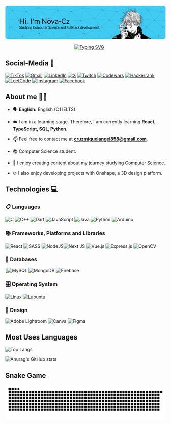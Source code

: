 ![Banner Nova-Cz](MIGUEL.png)

<!-- ---------------------------------------------------------------------------------------------------------------------------------------------------- -->

<div id="user-content-toc">
    <ul align="center">
        <a href="https://git.io/typing-svg"><img src="https://readme-typing-svg.demolab.com?font=Fira+Code&weight=800&size=30&pause=1000&width=435&lines=HI+%F0%9F%91%8B%2C+I'm+Miguel+Cruz;Welcome+to+my+profile!+;I'm+studying+CS.+%F0%9F%A7%91%E2%80%8D%F0%9F%92%BB" alt="Typing SVG" /></a>
    </ul>
</div>
<!-- ---------------------------------------------------------------------------------------------------------------------------------------------------- -->

## Social-Media 🥷

<!-- Social section -->
[![TikTok](https://img.shields.io/badge/TikTok-%23000000.svg?style=for-the-badge&logo=TikTok&logoColor=white)](https://www.tiktok.com/@rzzaike?lang=es)
[![Gmail](https://img.shields.io/badge/Gmail-D14836?style=for-the-badge&logo=gmail&logoColor=white)](cruzmiguelangel858@gmail.com)
[![LinkedIn](https://img.shields.io/badge/linkedin-%230077B5.svg?style=for-the-badge&logo=linkedin&logoColor=white)](https://www.linkedin.com/in/miguelcr4/)
[![X](https://img.shields.io/badge/X-%23000000.svg?style=for-the-badge&logo=X&logoColor=white)](https://x.com/Miguel25733629)
[![Twitch](https://img.shields.io/badge/Twitch-9347FF?style=for-the-badge&logo=twitch&logoColor=white)](https://www.twitch.tv/thejulessx)
[![Codewars](https://img.shields.io/badge/Codewars-B1361E?style=for-the-badge&logo=codewars&logoColor=grey)](https://codeforces.com/profile/Rzzaike)
[![Hackerrank](https://img.shields.io/badge/-Hackerrank-2EC866?style=for-the-badge&logo=HackerRank&logoColor=white)](https://www.hackerrank.com/profile/miguelnglcruz)
[![LeetCode](https://img.shields.io/badge/LeetCode-000000?style=for-the-badge&logo=LeetCode&logoColor=#d16c06)](https://leetcode.com/u/nova-cz/)
[![Instagram](https://img.shields.io/badge/Instagram-%23E4405F.svg?style=for-the-badge&logo=Instagram&logoColor=white)](https://www.instagram.com/ngl.mike/)
[![Facebook](https://img.shields.io/badge/Facebook-%231877F2.svg?style=for-the-badge&logo=Facebook&logoColor=white)](https://www.facebook.com/profile.php?id=100025867424475)
<!-- ---------------------------------------------------------------------------------------------------------------------------------------------------- -->
## About me 👨‍💻

- 🗣️ **English:** English (C1 IELTS).
  
- ☁️ I am in a learning stage. Therefore, I am currently learning **React, TypeScript, SQL, Python**.

- 📫 Feel free to contact me at **cruzmiguelangel858@gmail.com**.

- 📚 Computer Science student.

- 📱 I enjoy creating content about my journey studying Computer Science.

- ⚙️ I also enjoy developing projects with Onshape, a 3D design platform.

<!-- ---------------------------------------------------------------------------------------------------------------------------------------------------- -->
## Technologies 💻

### 📋 Languages
![C](https://img.shields.io/badge/c-%2300599C.svg?style=for-the-badge&logo=c&logoColor=white)
![C++](https://img.shields.io/badge/c++-%2300599C.svg?style=for-the-badge&logo=c%2B%2B&logoColor=white)
![Dart](https://img.shields.io/badge/dart-%230175C2.svg?style=for-the-badge&logo=dart&logoColor=white)
![JavaScript](https://img.shields.io/badge/javascript-%23323330.svg?style=for-the-badge&logo=javascript&logoColor=%23F7DF1E)
![Java](https://img.shields.io/badge/java-%23ED8B00.svg?style=for-the-badge&logo=openjdk&logoColor=white)
![Python](https://img.shields.io/badge/python-3670A0?style=for-the-badge&logo=python&logoColor=ffdd54)
![Arduino](https://img.shields.io/badge/-Arduino-00979D?style=for-the-badge&logo=Arduino&logoColor=white)


### 📚 Frameworks, Platforms and Libraries
![React](https://img.shields.io/badge/react-%2320232a.svg?style=for-the-badge&logo=react&logoColor=%2361DAFB)
![SASS](https://img.shields.io/badge/SASS-hotpink.svg?style=for-the-badge&logo=SASS&logoColor=white)
![NodeJS](https://img.shields.io/badge/node.js-6DA55F?style=for-the-badge&logo=node.js&logoColor=white)![Next JS](https://img.shields.io/badge/Next-black?style=for-the-badge&logo=next.js&logoColor=white)
![Vue.js](https://img.shields.io/badge/vuejs-%2335495e.svg?style=for-the-badge&logo=vuedotjs&logoColor=%234FC08D)
![Express.js](https://img.shields.io/badge/express.js-%23404d59.svg?style=for-the-badge&logo=express&logoColor=%2361DAFB)
![OpenCV](https://img.shields.io/badge/opencv-%23white.svg?style=for-the-badge&logo=opencv&logoColor=white)

### 💾 Databases

[![MySQL](https://img.shields.io/badge/mysql-4479A1.svg?style=for-the-badge&logo=mysql&logoColor=white)
![MongoDB](https://img.shields.io/badge/MongoDB-%234ea94b.svg?style=for-the-badge&logo=mongodb&logoColor=white)
![Firebase](https://img.shields.io/badge/firebase-a08021?style=for-the-badge&logo=firebase&logoColor=ffcd34)

### 🎛️ Operating System

![Linux](https://img.shields.io/badge/Linux-FCC624?style=for-the-badge&logo=linux&logoColor=black)
![Lubuntu](https://img.shields.io/badge/-Lubuntu-%230065C2?style=for-the-badge&logo=lubuntu&logoColor=white)

### 🎨 Design

![Adobe Lightroom](https://img.shields.io/badge/Adobe%20Lightroom-31A8FF.svg?style=for-the-badge&logo=Adobe%20Lightroom&logoColor=white)
![Canva](https://img.shields.io/badge/Canva-%2300C4CC.svg?style=for-the-badge&logo=Canva&logoColor=white)
![Figma](https://img.shields.io/badge/figma-%23F24E1E.svg?style=for-the-badge&logo=figma&logoColor=white)

## Most Uses Languages
![Top Langs](https://github-readme-stats.vercel.app/api/top-langs/?username=nova-cz&layout=compact)

![Anurag's GitHub stats](https://github-readme-stats.vercel.app/api?username=nova-cz&show_icons=true&theme=radical)


<!-- ---------------------------------------------------------------------------------------------------------------------------------------------------- -->
## Snake Game

<p align = "center">
	<img src = "https://github.com/7oSkaaa/7oSkaaa/blob/output/github-contribution-grid-snake.svg?" alt = "Snake Game"/>
</p>

<!-- ---------------------------------------------------------------------------------------------------------------------------------------------------- -->


